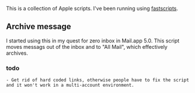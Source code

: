This is a collection of Apple scripts. I've been running using [fastscripts](http://www.red-sweater.com/fastscripts/).

## Archive message ##
I started using this in my quest for zero inbox in Mail.app 5.0. This script moves messags out of the inbox and to "All Mail", which effectively archives.

### todo ###
    - Get rid of hard coded links, otherwise people have to fix the script and it won't work in a multi-account environment.
